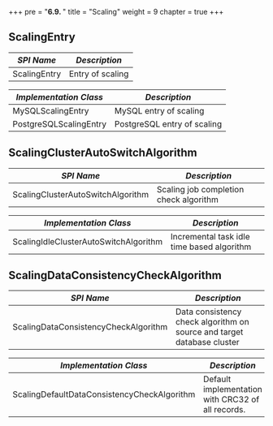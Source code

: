 +++
pre = "<b>6.9. </b>"
title = "Scaling"
weight = 9
chapter = true
+++

## ScalingEntry

| *SPI Name*             | *Description*               |
| ---------------------- | --------------------------- |
| ScalingEntry           | Entry of scaling            |

| *Implementation Class* | *Description*               |
| ---------------------- | --------------------------- |
| MySQLScalingEntry      | MySQL entry of scaling      |
| PostgreSQLScalingEntry | PostgreSQL entry of scaling |

## ScalingClusterAutoSwitchAlgorithm

| *SPI Name*                                  | *Description*                               |
| ------------------------------------------- | ------------------------------------------- |
| ScalingClusterAutoSwitchAlgorithm           | Scaling job completion check algorithm      |

| *Implementation Class*                      | *Description*                               |
| ------------------------------------------- | ------------------------------------------- |
| ScalingIdleClusterAutoSwitchAlgorithm       | Incremental task idle time based algorithm  |

## ScalingDataConsistencyCheckAlgorithm

| *SPI Name*                                  | *Description*                               |
| ------------------------------------------- | ------------------------------------------- |
| ScalingDataConsistencyCheckAlgorithm        | Data consistency check algorithm on source and target database cluster |

| *Implementation Class*                      | *Description*                               |
| ------------------------------------------- | ------------------------------------------- |
| ScalingDefaultDataConsistencyCheckAlgorithm | Default implementation with CRC32 of all records. |
